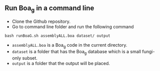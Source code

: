 ## Run Boa<sub>g</sub> in a command line

* Clone the Github repository.
* Go to command line folder and run the following command
```
bash runBoaG.sh assemblyALL.boa dataset/ output
```
* ```assemblyALL.boa``` is a Boa<sub>g</sub> code in the current directory.
* ```dataset``` is a folder that has the Boa<sub>g</sub> database which is a small fungi-only subset.
* ```output``` is a folder that the output will be placed.

